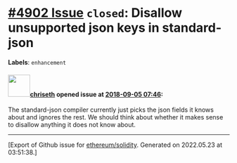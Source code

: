 # [\#4902 Issue](https://github.com/ethereum/solidity/issues/4902) `closed`: Disallow unsupported json keys in standard-json
**Labels**: `enhancement`


#### <img src="https://avatars.githubusercontent.com/u/9073706?v=4" width="50">[chriseth](https://github.com/chriseth) opened issue at [2018-09-05 07:46](https://github.com/ethereum/solidity/issues/4902):

The standard-json compiler currently just picks the json fields it knows about and ignores the rest. We should think about whether it makes sense to disallow anything it does not know about.




-------------------------------------------------------------------------------



[Export of Github issue for [ethereum/solidity](https://github.com/ethereum/solidity). Generated on 2022.05.23 at 03:51:38.]
